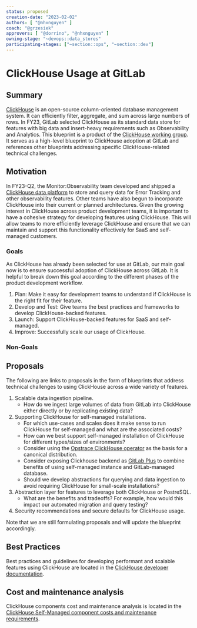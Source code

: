 ```yaml
---
status: proposed
creation-date: "2023-02-02"
authors: [ "@nhxnguyen" ]
coach: "@grzesiek"
approvers: [ "@dorrino", "@nhxnguyen" ]
owning-stage: "~devops::data_stores"
participating-stages: ["~section::ops", "~section::dev"]
---
```


<!-- vale gitlab.FutureTense = NO -->

# ClickHouse Usage at GitLab

## Summary

[ClickHouse](https://clickhouse.com/) is an open-source column-oriented database management system. It can efficiently filter, aggregate, and sum across large numbers of rows. In FY23, GitLab selected ClickHouse as its standard data store for features with big data and insert-heavy requirements such as Observability and Analytics. This blueprint is a product of the [ClickHouse working group](https://about.gitlab.com/company/team/structure/working-groups/clickhouse-datastore/). It serves as a high-level blueprint to ClickHouse adoption at GitLab and references other blueprints addressing specific ClickHouse-related technical challenges.

## Motivation

In FY23-Q2, the Monitor:Observability team developed and shipped a [ClickHouse data platform](https://gitlab.com/groups/gitlab-org/-/epics/7772) to store and query data for Error Tracking and other observability features. Other teams have also begun to incorporate ClickHouse into their current or planned architectures. Given the growing interest in ClickHouse across product development teams, it is important to have a cohesive strategy for developing features using ClickHouse. This will allow teams to more efficiently leverage ClickHouse and ensure that we can maintain and support this functionality effectively for SaaS and self-managed customers.

### Goals

As ClickHouse has already been selected for use at GitLab, our main goal now is to ensure successful adoption of ClickHouse across GitLab. It is helpful to break down this goal according to the different phases of the product development workflow.

1. Plan: Make it easy for development teams to understand if ClickHouse is the right fit for their feature.
1. Develop and Test: Give teams the best practices and frameworks to develop ClickHouse-backed features.
1. Launch: Support ClickHouse-backed features for SaaS and self-managed.
1. Improve: Successfully scale our usage of ClickHouse.

### Non-Goals

## Proposals

The following are links to proposals in the form of blueprints that address technical challenges to using ClickHouse across a wide variety of features.

1. Scalable data ingestion pipeline.
    - How do we ingest large volumes of data from GitLab into ClickHouse either directly or by replicating existing data?
1. Supporting ClickHouse for self-managed installations.
    - For which use-cases and scales does it make sense to run ClickHouse for self-managed and what are the associated costs?
    - How can we best support self-managed installation of ClickHouse for different types/sizes of environments?
    - Consider using the [Opstrace ClickHouse operator](https://gitlab.com/gitlab-org/opstrace/opstrace/-/tree/main/clickhouse-operator) as the basis for a canonical distribution.
    - Consider exposing Clickhouse backend as [GitLab Plus](https://gitlab.com/groups/gitlab-org/-/epics/308) to combine benefits of using self-managed instance and GitLab-managed database.
    - Should we develop abstractions for querying and data ingestion to avoid requiring ClickHouse for small-scale installations?
1. Abstraction layer for features to leverage both ClickHouse or PostreSQL.
    - What are the benefits and tradeoffs? For example, how would this impact our automated migration and query testing?
1. Security recommendations and secure defaults for ClickHouse usage.

Note that we are still formulating proposals and will update the blueprint accordingly.

## Best Practices

Best practices and guidelines for developing performant and scalable features using ClickHouse are located in the [ClickHouse developer documentation](../../../development/database/clickhouse/index.md).

## Cost and maintenance analysis

ClickHouse components cost and maintenance analysis is located in the [ClickHouse Self-Managed component costs and maintenance requirements](self_managed_costs_and_requirements/index.md).
